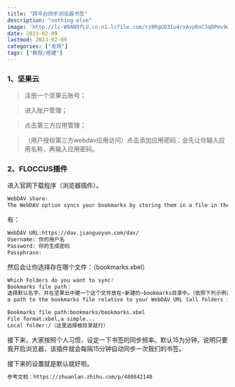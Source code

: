 ```yaml
---
title: "跨平台同步浏览器书签"
description: "nothing else"
image: 'http://lc-W9AN9fLU.cn-n1.lcfile.com/rz8RgGD3Iu4rxAvpRnC3qDPmv9wLKArl/Screenshot_20230209_202750.jpg'
date: 2023-02-09
lastmod: 2023-02-09
categories: ["发现"]
tags: ["教程/搭建"]
---
```




### 1、坚果云

> 注册一个坚果云账号；

> 进入账户管理；

> 点击第三方应用管理；

> （用户授权第三方webdav应用访问）点击添加应用密码：会先让你输入应用名称，再输入应用密码。

### 2、FLOCCUS插件

进入官网下载程序（浏览器插件）。

```bash
WebDAV share:
The WebDAV option syncs your bookmarks by storing them in a file in the provided WebDAV share. There is no accompanying web UI for this option and you can use it with any WebDAV-compatible server. It can sync http, ftp, data and javascript bookmarks.The WebDAV option syncs your bookmarks by storing them in a file in the provided WebDAV share. There is no accompanying web UI for this option and you can use it with any WebDAV-compatible server. It can sync http, ftp, data and javascript bookmarks.
```

有：

```bash
WebDAV URL:https://dav.jianguoyun.com/dav/
Username: 你的用户名
Password: 你的生成密码
Passphrase:
```

然后会让你选择存在哪个文件：（bookmarks.xbel）

```bash
Which Folders do you want to sync?
Bookmarks file path：
选择默认名字，并在坚果云中建一个这个文件放在<新建的>bookmarks目录中。（依照下列示例进行更改）
a path to the bookmarks file relative to your WebDAV URL (all folders in the path must already exist). e.g. personal_stuff/bookmarks.xbel

Bookmarks file path:bookmarks/bookmarks.xbel
File format:xbel,a simple...
Local folder:/（这里选择根目录就行）
```

接下来，大家按照个人习惯，设定一下书签的同步频率。默认15为分钟，说明只要我开启浏览器，该插件就会每隔15分钟自动同步一次我们的书签。

接下来的设置就是默认就好啦。

```bash
参考文档：https://zhuanlan.zhihu.com/p/480842140
```

